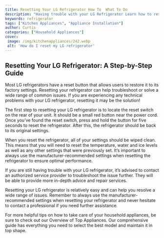 ```yaml
---
title: Resetting Your LG Refrigerator How To  What To Do
description: "Having trouble with your LG Refrigerator Learn how to reset your LG Refrigerator and what to do when it isnt working properly Find out all the tips and tricks you need to get your fridge running in no time"
keywords: refrigerator
tags: ["Kitchen Appliances", "Appliance Installation"]
author: Curtis
categories: ["Household Appliances"]
cover: 
 image: /img/kitchenappliances/242.webp
 alt: 'How do I reset my LG refrigerator'
---
```

## Resetting Your LG Refrigerator: A Step-by-Step Guide

Most LG refrigerators have a reset button that allows users to restore it to its factory settings. Resetting your refrigerator can help troubleshoot or solve a wide range of common issues. If you are experiencing any technical problems with your LG refrigerator, resetting it may be the solution!

The first step to resetting your LG refrigerator is to locate the reset switch on the rear of your unit. It should be a small red button near the power cord. Once you’ve found the reset switch, press and hold the button for five seconds to reset the refrigerator. After this, the refrigerator should be back to its original settings.

When you reset the refrigerator, all of your settings should be wiped clean. This means that you will need to reset the temperature, water and ice levels as well as any other settings that were previously set. It’s important to always use the manufacturer-recommended settings when resetting the refrigerator to ensure optimal performance.

If you are still having trouble with your LG refrigerator, it’s advised to contact an authorized service provider to troubleshoot the issue further. They will be able to provide more in-depth advice and repair services.

Resetting your LG refrigerator is relatively easy and can help you resolve a wide range of issues. Remember to always use the manufacturer-recommended settings when resetting your refrigerator and never hesitate to contact a professional if you need further assistance.

For more helpful tips on how to take care of your household appliances, be sure to check out our Overview of Top Appliances. Our comprehensive guide has everything you need to select the best model and maintain it in top shape.
